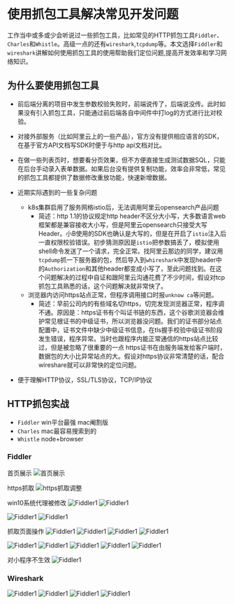 # 使用抓包工具解决常见开发问题

工作当中或多或少会听说过一些抓包工具，比如常见的HTTP抓包工具`Fiddler`、`Charles`和`Whistle`。高级一点的还有`wireshark`,`tcpdump`等。本文选择`Fiddler`和`wireshark`讲解如何使用抓包工具的使用帮助我们定位问题,提高开发效率和学习网络知识。

## 为什么要使用抓包工具

- 前后端分离的项目中发生参数校验失败时，前端说传了，后端说没传。此时如果没有引入抓包工具，只能通过前后端各自中间件中打log的方式进行比对校验。

- 对接外部服务（比如阿里云上的一些产品），官方没有提供相应语言的SDK，在基于官方API文档写SDK时便于与http api文档对比。

- 在做一些列表页时，想要看分页效果，但不方便直接生成测试数据SQL，只能在后台手动录入表单数据。如果后台没有提供复制功能，效率会非常低，常见的抓包工具都提供了数据修改重放功能，快速新增数据。

- 近期实际遇到的一些复杂问题
  - k8s集群启用了服务网格istio后，无法调用阿里云opensearch产品问题
    - 简述：http 1.1的协议规定http header不区分大小写，大多数语言web框架都是兼容接收大小写，但是阿里云opensearch只接受大写Header。小B使用的SDK也确认是大写的，但是在开启了`istio`注入后一直权限校验错误。初步猜测原因是`istio`把参数搞丢了，模拟使用shell命令发送了一个请求，完全正常。找阿里云那边的同学，建议用`tcpdump`抓一下服务器的包，然后导入到`whireshark`中发现header中的`Authorization`和其他header都变成小写了，至此问题找到。在这个问题解决的过程中自证和跟阿里云沟通花费了不少时间，假设对tcp抓包工具熟悉的话，这个问题解决就非常快了。
  - 浏览器内访问https站点正常，但程序调用接口时报`unknow ca`等问题。
    - 简述：早前公司内的有些域名切https，切完发现浏览器正常，程序调不通。原因是：https证书有个叫证书链的东西，这个谷歌浏览器会维护常见根证书的中级证书，所以浏览器没问题。我们的证书部分站点配置中，证书文件中缺少中级证书信息，在tls握手校验中级证书阶段发生错误，程序异常。当时也跟程序内能正常通信的https站点比较过，但是被忽略了很重要的一点 https证书在由服务端发给客户端时，数据包的大小比异常站点的大。假设对https协议非常清楚的话，配合wireshare就可以非常快的定位问题。

- 便于理解HTTP协议，SSL/TLS协议，TCP/IP协议

## HTTP抓包实战

- `Fiddler` win平台最强 mac阉割版
- `Charles` mac最容易搜索到的
- `Whistle` node+browser

### Fiddler

首页展示
![首页展示](/assets/proxy/fiddler_index.png)

https抓取
![https抓取调整](/assets/proxy/fiddler_https.png)

win10系统代理被修改
![Fiddler1](/assets/proxy/fiddler_proxy.png)
![Fiddler1](/assets/proxy/fiddler_proxy_2.png)

![Fiddler1](/assets/proxy/fiddler_script.png)
![Fiddler1](/assets/proxy/fiddler_textwizard.png)

抓取页面操作
![Fiddler1](/assets/proxy/fiddler_filter.png)
![Fiddler1](/assets/proxy/fiddler_colipu.png)
![Fiddler1](/assets/proxy/fiddler_cart_post.png)
![Fiddler1](/assets/proxy/fiddler_retry.png)

![Fiddler1](/assets/proxy/fiddler_mobile.png)
![Fiddler1](/assets/proxy/fiddler_m_cert.jpg)
![Fiddler1](/assets/proxy/fiddler_m_cert_2.jpg)
![Fiddler1](/assets/proxy/fiddler_m_wifi.jpg)
![Fiddler1](/assets/proxy/fiddler_m_browser.jpg)

对小程序不生效
![Fiddler1](/assets/proxy/fiddler_m_xcx.jpg)

### Wireshark

![Fiddler1](/assets/proxy/fiddler-aliyun.png)
![Fiddler1](/assets/proxy/fiddler_tcpip.png)
![Fiddler1](/assets/proxy/fiddler_tcpip2.png)
![Fiddler1](/assets/proxy/fiddler_tls.png)

